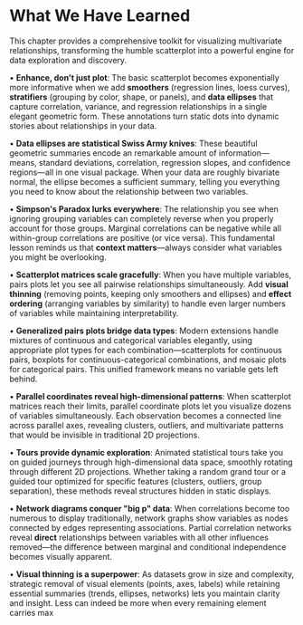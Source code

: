# What We Have Learned


This chapter provides a comprehensive toolkit for visualizing multivariate relationships, transforming the humble scatterplot into a powerful engine for data exploration and discovery.

• **Enhance, don't just plot**: The basic scatterplot becomes exponentially more informative when we add **smoothers** (regression lines, loess curves), **stratifiers** (grouping by color, shape, or panels), and **data ellipses** that capture correlation, variance, and regression relationships in a single elegant geometric form. These annotations turn static dots into dynamic stories about relationships in your data.

• **Data ellipses are statistical Swiss Army knives**: These beautiful geometric summaries encode an remarkable amount of information—means, standard deviations, correlation, regression slopes, and confidence regions—all in one visual package. When your data are roughly bivariate normal, the ellipse becomes a sufficient summary, telling you everything you need to know about the relationship between two variables.

• **Simpson's Paradox lurks everywhere**: The relationship you see when ignoring grouping variables can completely reverse when you properly account for those groups. Marginal correlations can be negative while all within-group correlations are positive (or vice versa). This fundamental lesson reminds us that **context matters**—always consider what variables you might be overlooking.

• **Scatterplot matrices scale gracefully**: When you have multiple variables, pairs plots let you see all pairwise relationships simultaneously. Add **visual thinning** (removing points, keeping only smoothers and ellipses) and **effect ordering** (arranging variables by similarity) to handle even larger numbers of variables while maintaining interpretability.

• **Generalized pairs plots bridge data types**: Modern extensions handle mixtures of continuous and categorical variables elegantly, using appropriate plot types for each combination—scatterplots for continuous pairs, boxplots for continuous-categorical combinations, and mosaic plots for categorical pairs. This unified framework means no variable gets left behind.

• **Parallel coordinates reveal high-dimensional patterns**: When scatterplot matrices reach their limits, parallel coordinate plots let you visualize dozens of variables simultaneously. Each observation becomes a connected line across parallel axes, revealing clusters, outliers, and multivariate patterns that would be invisible in traditional 2D projections.

• **Tours provide dynamic exploration**: Animated statistical tours take you on guided journeys through high-dimensional data space, smoothly rotating through different 2D projections. Whether taking a random grand tour or a guided tour optimized for specific features (clusters, outliers, group separation), these methods reveal structures hidden in static displays.

• **Network diagrams conquer "big p" data**: When correlations become too numerous to display traditionally, network graphs show variables as nodes connected by edges representing associations. Partial correlation networks reveal **direct** relationships between variables with all other influences removed—the difference between marginal and conditional independence becomes visually apparent.

• **Visual thinning is a superpower**: As datasets grow in size and complexity, strategic removal of visual elements (points, axes, labels) while retaining essential summaries (trends, ellipses, networks) lets you maintain clarity and insight. Less can indeed be more when every remaining element carries max